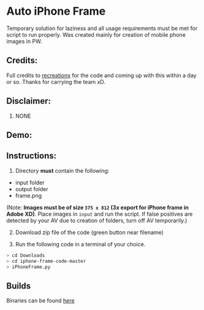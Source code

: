 # Auto iPhone Frame
Temporary solution for laziness and all usage requirements must be met for script to run properly. Was created mainly for creation of mobile phone images in PW.

## Credits:
Full credits to [recreationx](https://github.com/recreationx) for the code and coming up with this within a day or so. Thanks for carrying the team xD.

## Disclaimer:
1. NONE

## Demo:

## Instructions:

1. Directory **must** contain the following:

- input folder
- output folder
- frame.png

(Note: **Images must be of size `375 x 812` (3x export for iPhone frame in Adobe XD)**. Place images in `input` and run the script. If false positives are detected by your AV due to creation of folders, turn off AV temporarily.)

2. Download zip file of the code (green button near filename)

3. Run the following code in a terminal of your choice.

```bash
> cd Downloads
> cd iphone-frame-code-master
> iPhoneFrame.py
```

## Builds

Binaries can be found [here](https://github.com/recreationx/autoiPhoneFrame/releases)
